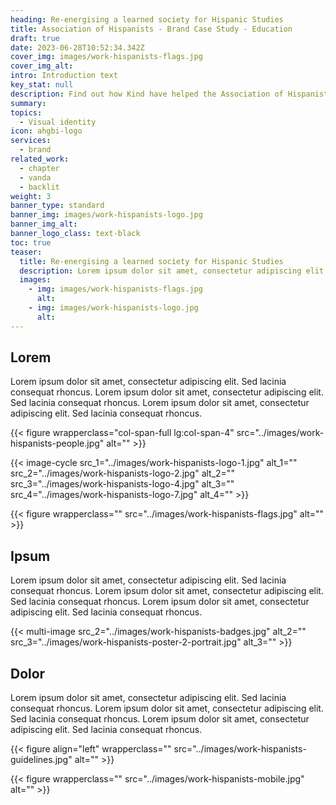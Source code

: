 ```yaml
---
heading: Re-energising a learned society for Hispanic Studies
title: Association of Hispanists - Brand Case Study - Education
draft: true
date: 2023-06-28T10:52:34.342Z
cover_img: images/work-hispanists-flags.jpg
cover_img_alt: 
intro: Introduction text
key_stat: null
description: Find out how Kind have helped the Association of Hispanists
summary:
topics:
  - Visual identity
icon: ahgbi-logo
services:
  - brand
related_work:
  - chapter
  - vanda
  - backlit
weight: 3
banner_type: standard
banner_img: images/work-hispanists-logo.jpg
banner_img_alt: 
banner_logo_class: text-black
toc: true
teaser:
  title: Re-energising a learned society for Hispanic Studies
  description: Lorem ipsum dolor sit amet, consectetur adipiscing elit. Sed lacinia consequat rhoncus.
  images:
    - img: images/work-hispanists-flags.jpg
      alt: 
    - img: images/work-hispanists-logo.jpg
      alt: 
---
```


<!-- Text left -->
<div class="w-full grid grid-cols-12 gap-x-2.5 gap-y-6 lg:gap-6 xl:gap-8">
  <div class="prose col-span-full lg:col-span-8">

  ## Lorem

  Lorem ipsum dolor sit amet, consectetur adipiscing elit. Sed lacinia consequat rhoncus. Lorem ipsum dolor sit amet, consectetur adipiscing elit. Sed lacinia consequat rhoncus. Lorem ipsum dolor sit amet, consectetur adipiscing elit. Sed lacinia consequat rhoncus.

  </div>
</div>


<div class="w-full grid grid-cols-12 gap-x-2.5 gap-y-6 lg:gap-6 xl:gap-8">
  {{< figure wrapperclass="col-span-full lg:col-span-4" src="../images/work-hispanists-people.jpg" alt="" >}}

  <div class="col-span-full lg:col-span-4">

  {{< image-cycle
    src_1="../images/work-hispanists-logo-1.jpg"
    alt_1=""
    src_2="../images/work-hispanists-logo-2.jpg"
    alt_2=""
    src_3="../images/work-hispanists-logo-4.jpg"
    alt_3=""
    src_4="../images/work-hispanists-logo-7.jpg"
    alt_4="" >}}

  </div>
</div>

{{< figure wrapperclass="" src="../images/work-hispanists-flags.jpg" alt="" >}}


<!-- Text right -->
<div class="w-full grid grid-cols-12 gap-x-2.5 gap-y-6 lg:gap-6 xl:gap-8">
  <div class="prose col-span-full lg:col-span-8 lg:col-start-5">

  ## Ipsum

  Lorem ipsum dolor sit amet, consectetur adipiscing elit. Sed lacinia consequat rhoncus. Lorem ipsum dolor sit amet, consectetur adipiscing elit. Sed lacinia consequat rhoncus. Lorem ipsum dolor sit amet, consectetur adipiscing elit. Sed lacinia consequat rhoncus.

  </div>
</div>

{{< multi-image
  src_2="../images/work-hispanists-badges.jpg" alt_2=""
  src_3="../images/work-hispanists-poster-2-portrait.jpg" alt_3="" >}}

<!-- Text left -->
<div class="w-full grid grid-cols-12 gap-x-2.5 gap-y-6 lg:gap-6 xl:gap-8">
  <div class="prose col-span-full lg:col-span-8">

  ## Dolor

  Lorem ipsum dolor sit amet, consectetur adipiscing elit. Sed lacinia consequat rhoncus. Lorem ipsum dolor sit amet, consectetur adipiscing elit. Sed lacinia consequat rhoncus. Lorem ipsum dolor sit amet, consectetur adipiscing elit. Sed lacinia consequat rhoncus.

  </div>
</div>

{{< figure align="left" wrapperclass="" src="../images/work-hispanists-guidelines.jpg" alt="" >}}


{{< figure wrapperclass="" src="../images/work-hispanists-mobile.jpg" alt="" >}}